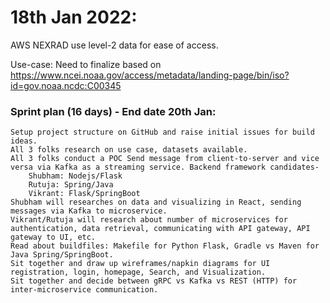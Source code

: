 # 18th Jan 2022:

AWS NEXRAD use level-2 data for ease of access.

Use-case:
Need to finalize based on https://www.ncei.noaa.gov/access/metadata/landing-page/bin/iso?id=gov.noaa.ncdc:C00345


### Sprint plan (16 days) - End date 20th Jan:
	Setup project structure on GitHub and raise initial issues for build ideas.
	All 3 folks research on use case, datasets available.
	All 3 folks conduct a POC Send message from client-to-server and vice versa via Kafka as a streaming service. Backend framework candidates-
		Shubham: Nodejs/Flask
		Rutuja: Spring/Java
		Vikrant: Flask/SpringBoot
	Shubham will researches on data and visualizing in React, sending messages via Kafka to microservice.
	Vikrant/Rutuja will research about number of microservices for authentication, data retrieval, communicating with API gateway, API gateway to UI, etc.
	Read about buildfiles: Makefile for Python Flask, Gradle vs Maven for Java Spring/SpringBoot.
	Sit together and draw up wireframes/napkin diagrams for UI registration, login, homepage, Search, and Visualization.
	Sit together and decide between gRPC vs Kafka vs REST (HTTP) for inter-microservice communication.
	